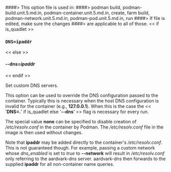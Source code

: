 ####> This option file is used in:
####>   podman build, podman-build.unit.5.md.in, podman-container.unit.5.md.in, create, farm build, podman-network.unit.5.md.in, podman-pod.unit.5.md.in, run
####> If file is edited, make sure the changes
####> are applicable to all of those.
<< if is_quadlet >>
### `DNS=ipaddr`
<< else >>
#### **--dns**=*ipaddr*
<< endif >>

Set custom DNS servers.

This option can be used to override the DNS
configuration passed to the container. Typically this is necessary when the
host DNS configuration is invalid for the container (e.g., **127.0.0.1**). When this
is the case the << '**DNS=.**' if is_quadlet else '**--dns**' >> flag is necessary for every run.

The special value **none** can be specified to disable creation of _/etc/resolv.conf_ in the container by Podman.
The _/etc/resolv.conf_ file in the image is then used without changes.

Note that **ipaddr** may be added directly to the container's _/etc/resolv.conf_.
This is not guaranteed though.  For example, passing a custom network whose *dns_enabled* is set to *true* to **--network** will result in _/etc/resolv.conf_ only referring to the aardvark-dns server.  aardvark-dns then forwards to the supplied **ipaddr** for all non-container name queries.
